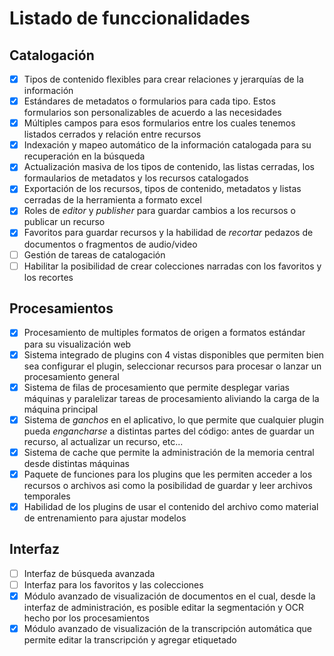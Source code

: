 # Listado de funccionalidades

## Catalogación
- [x] Tipos de contenido flexibles para crear relaciones y jerarquías de la información
- [x] Estándares de metadatos o formularios para cada tipo. Estos formularios son personalizables de acuerdo a las necesidades
- [x] Múltiples campos para esos formularios entre los cuales tenemos listados cerrados y relación entre recursos
- [x] Indexación y mapeo automático de la información catalogada para su recuperación en la búsqueda
- [x] Actualización masiva de los tipos de contenido, las listas cerradas, los formaularios de metadatos y los recursos catalogados
- [x] Exportación de los recursos, tipos de contenido, metadatos y listas cerradas de la herramienta a formato excel
- [x] Roles de _editor_ y _publisher_ para guardar cambios a los recursos o publicar un recurso
- [x] Favoritos para guardar recursos y la habilidad de _recortar_ pedazos de documentos o fragmentos de audio/video
- [ ] Gestión de tareas de catalogación
- [ ] Habilitar la posibilidad de crear colecciones narradas con los favoritos y los recortes

## Procesamientos
- [x] Procesamiento de multiples formatos de origen a formatos estándar para su visualización web
- [x] Sistema integrado de plugins con 4 vistas disponibles que permiten bien sea configurar el plugin, seleccionar recursos para procesar o lanzar un procesamiento general
- [x] Sistema de filas de procesamiento que permite desplegar varias máquinas y paralelizar tareas de procesamiento aliviando la carga de la máquina principal
- [x] Sistema de _ganchos_ en el aplicativo, lo que permite que cualquier plugin pueda _engancharse_ a distintas partes del código: antes de guardar un recurso, al actualizar un recurso, etc...
- [x] Sistema de cache que permite la administración de la memoria central desde distintas máquinas
- [x] Paquete de funciones para los plugins que les permiten acceder a los recursos o archivos asi como la posibilidad de guardar y leer archivos temporales
- [x] Habilidad de los plugins de usar el contenido del archivo como material de entrenamiento para ajustar modelos

## Interfaz
- [ ] Interfaz de búsqueda avanzada
- [ ] Interfaz para los favoritos y las colecciones
- [x] Módulo avanzado de visualización de documentos en el cual, desde la interfaz de administración, es posible editar la segmentación y OCR hecho por los procesamientos
- [x] Módulo avanzado de visualización de la transcripción automática que permite editar la transcripción y agregar etiquetado

